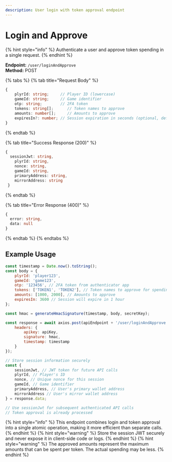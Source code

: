 ```yaml
---
description: User login with token approval endpoint
---
```


# Login and Approve

{% hint style="info" %} Authenticate a user and approve token spending in a single request. {% endhint %}

**Endpoint:** `/user/loginAndApprove`  
**Method:** POST

{% tabs %} {% tab title="Request Body" %}

```typescript
{
    plyrId: string;     // Player ID (lowercase)
    gameId: string;     // Game identifier
    otp: string;        // 2FA token
    tokens: string[];      // Token names to approve
    amounts: number[];     // Amounts to approve
    expiresIn?: number; // Session expiration in seconds (optional, defaults to 86400s/24hrs)
}
```

{% endtab %}

{% tab title="Success Response (200)" %}

```typescript
{
  sessionJwt: string,
    plyrId: string,
    nonce: string,
    gameId: string,
    primaryAddress: string,
    mirrorAddress: string
 }
```

{% endtab %}

{% tab title="Error Response (400)" %}

```typescript
{
  error: string,
  data: null
}
```

{% endtab %} {% endtabs %}

## Example Usage

```javascript
const timestamp = Date.now().toString();
const body = {
    plyrId: 'player123',
    gameId: 'game123',
    otp: '123456', // 2FA token from authenticator app
    tokens: ['TOKEN1', 'TOKEN2'], // Token names to approve for spending
    amounts: [1000, 2000], // Amounts to approve
    expiresIn: 3600 // Session will expire in 1 hour
};

const hmac = generateHmacSignature(timestamp, body, secretKey);

const response = await axios.post(apiEndpoint + '/user/loginAndApprove', body, {
    headers: {
        apikey: apiKey,
        signature: hmac,
        timestamp: timestamp
    }
});

// Store session information securely
const {
    sessionJwt, // JWT token for future API calls
    plyrId, // Player's ID
    nonce, // Unique nonce for this session
    gameId, // Game identifier
    primaryAddress, // User's primary wallet address
    mirrorAddress // User's mirror wallet address
} = response.data;

// Use sessionJwt for subsequent authenticated API calls
// Token approval is already processed
```

{% hint style="info" %} This endpoint combines login and token approval into a single atomic operation, making it more efficient than separate calls. {% endhint %} {% hint style="warning" %} Store the session JWT securely and never expose it in client-side code or logs. {% endhint %} {% hint style="warning" %} The approved amounts represent the maximum amounts that can be spent per token. The actual spending may be less. {% endhint %}
